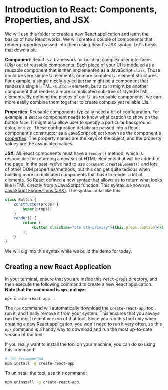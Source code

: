 # Introduction to React: Components, Properties, and JSX

We will use this folder to create a new React application and learn the basics of how React works. We will create a couple of components that render properties passed into them using React's JSX syntax. Let's break that down a bit:

**Component**: React is a framework for building complex user interfaces (UIs) out of [reusable components](https://reactjs.org/docs/components-and-props.html). Each piece of your UI is modeled as a reusable component that is then implemented as a JavaScript `class`. Those could be very simple UI elements, or more complex UI element structures. For example, a single nicely-styled `Button` might be a component that renders a single HTML `<button>` element, but a `Card` might be another component that renders a more complicated sub-tree of styled HTML elements. By defining the pieces of our UI as reusable components, we can more easily combine them together to create complex yet reliable UIs.

**Properties**: Reusable components typically need a bit of configuration. For example, a `Button` component needs to know what caption to show on the button face. It might also allow user to specify a particular background color, or size. These configuration details are passed into a React component's constructor as a JavaScript object known as the component's [properties](https://reactjs.org/docs/components-and-props.html). The property names are the keys of the object, and the property values are the associated values.

**JSX**: All React components must have a `render()` method, which is responsible for returning a new set of HTML elements that will be added to the page. In the past, we've had to use `document.createElement()` and lots of other DOM properties/methods, but this can get quite tedious when building more complicated components that have to render a lot of elements. So React defined a new syntax that allows us to return what looks like HTML directly from a JavaScript function. This syntax is known as [JavaScript Expressions (JSX)](https://reactjs.org/docs/introducing-jsx.html). The syntax looks like this:

```jsx
class Button {
	constructor(props) {
		super(props);
	}
	render() {
		return (
			<button className="btn btn-primary">{this.props.caption}</button>
		);
	}
}
```

We will dig into this syntax while we build the demo for today.

## Creating a new React Application

In your terminal, ensure that you are inside this `react-props` directory, and then execute the following command to create a new React application. **Note that the command is `npx`, not `npm`**:

```bash
npx create-react-app .
```

The `npx` command will automatically download the `create-react-app` tool, run it, and finally remove it from your system. This ensures that you always run the most recent version of that tool. Since you run this tool only when creating a new React application, you won't need to run it very often, so this `npx` command is a handy way to download and run the most up-to-date version of the tool.

If you really want to install the tool on your machine, you can do so using this command:

```bash
# not recommended
npm install -g create-react-app
```

To uninstall the tool, use this command:

```bash
npm uninstall -g create-react-app
```

